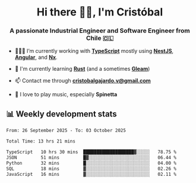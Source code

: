 <h1 align="center">Hi there ✌🏻, I'm Cristóbal</h1>
<h3 align="center">A passionate Industrial Engineer and Software Engineer from Chile 🇨🇱</h3>

- 🧑🏻‍💻 I’m currently working with **[TypeScript](https://www.typescriptlang.org)** mostly using **[NestJS](https://nestjs.com)**, **[Angular](https://angular.io)**, and **[Nx](https://nx.dev)**.

- 🌱 I'm currently learning **[Rust](https://www.rust-lang.org)** (and a sometimes **[Gleam](https://gleam.run/)**)

- 📫 Contact me through **cristobalgajardo.v@gmail.com**

- 🎸 I love to play music, especially **Spinetta**

## 📊 Weekly development stats

<!--START_SECTION:waka-->

```txt
From: 26 September 2025 - To: 03 October 2025

Total Time: 13 hrs 21 mins

TypeScript   10 hrs 30 mins  ███████████████████▓░░░░░   78.75 %
JSON         51 mins         █▓░░░░░░░░░░░░░░░░░░░░░░░   06.44 %
Python       32 mins         █░░░░░░░░░░░░░░░░░░░░░░░░   04.00 %
SQL          18 mins         ▓░░░░░░░░░░░░░░░░░░░░░░░░   02.26 %
JavaScript   16 mins         ▓░░░░░░░░░░░░░░░░░░░░░░░░   02.11 %
```

<!--END_SECTION:waka-->
